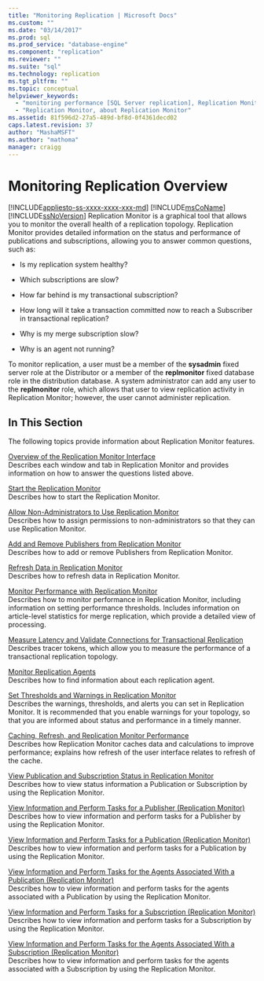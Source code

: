 ```yaml
---
title: "Monitoring Replication | Microsoft Docs"
ms.custom: ""
ms.date: "03/14/2017"
ms.prod: sql
ms.prod_service: "database-engine"
ms.component: "replication"
ms.reviewer: ""
ms.suite: "sql"
ms.technology: replication
ms.tgt_pltfrm: ""
ms.topic: conceptual
helpviewer_keywords: 
  - "monitoring performance [SQL Server replication], Replication Monitor"
  - "Replication Monitor, about Replication Monitor"
ms.assetid: 81f596d2-27a5-489d-bf8d-0f4361decd02
caps.latest.revision: 37
author: "MashaMSFT"
ms.author: "mathoma"
manager: craigg
---
```

# Monitoring Replication Overview
[!INCLUDE[appliesto-ss-xxxx-xxxx-xxx-md](../../../includes/appliesto-ss-xxxx-xxxx-xxx-md.md)]
  [!INCLUDE[msCoName](../../../includes/msconame-md.md)] [!INCLUDE[ssNoVersion](../../../includes/ssnoversion-md.md)] Replication Monitor is a graphical tool that allows you to monitor the overall health of a replication topology. Replication Monitor provides detailed information on the status and performance of publications and subscriptions, allowing you to answer common questions, such as:  
  
-   Is my replication system healthy?  
  
-   Which subscriptions are slow?  
  
-   How far behind is my transactional subscription?  
  
-   How long will it take a transaction committed now to reach a Subscriber in transactional replication?  
  
-   Why is my merge subscription slow?  
  
-   Why is an agent not running?  
  
 To monitor replication, a user must be a member of the **sysadmin** fixed server role at the Distributor or a member of the **replmonitor** fixed database role in the distribution database. A system administrator can add any user to the **replmonitor** role, which allows that user to view replication activity in Replication Monitor; however, the user cannot administer replication.  
  
## In This Section  
 The following topics provide information about Replication Monitor features.  
  
 [Overview of the Replication Monitor Interface](../../../relational-databases/replication/monitor/overview-of-the-replication-monitor-interface.md)  
 Describes each window and tab in Replication Monitor and provides information on how to answer the questions listed above.  
  
 [Start the Replication Monitor](../../../relational-databases/replication/monitor/start-the-replication-monitor.md)  
 Describes how to start the Replication Monitor.  
  
 [Allow Non-Administrators to Use Replication Monitor](../../../relational-databases/replication/monitor/allow-non-administrators-to-use-replication-monitor.md)  
 Describes how to assign permissions to non-administrators so that they can use Replication Monitor.  
  
 [Add and Remove Publishers from Replication Monitor](../../../relational-databases/replication/monitor/add-and-remove-publishers-from-replication-monitor.md)  
 Describes how to add or remove Publishers from Replication Monitor.  
  
 [Refresh Data in Replication Monitor](../../../relational-databases/replication/monitor/refresh-data-in-replication-monitor.md)  
 Describes how to refresh data in Replication Monitor.  
  
 [Monitor Performance with Replication Monitor](../../../relational-databases/replication/monitor/monitor-performance-with-replication-monitor.md)  
 Describes how to monitor performance in Replication Monitor, including information on setting performance thresholds. Includes information on article-level statistics for merge replication, which provide a detailed view of processing.  
  
 [Measure Latency and Validate Connections for Transactional Replication](../../../relational-databases/replication/monitor/measure-latency-and-validate-connections-for-transactional-replication.md)  
 Describes tracer tokens, which allow you to measure the performance of a transactional replication topology.  
  
 [Monitor Replication Agents](../../../relational-databases/replication/monitor/monitor-replication-agents.md)  
 Describes how to find information about each replication agent.  
  
 [Set Thresholds and Warnings in Replication Monitor](../../../relational-databases/replication/monitor/set-thresholds-and-warnings-in-replication-monitor.md)  
 Describes the warnings, thresholds, and alerts you can set in Replication Monitor. It is recommended that you enable warnings for your topology, so that you are informed about status and performance in a timely manner.  
  
 [Caching, Refresh, and Replication Monitor Performance](../../../relational-databases/replication/monitor/caching-refresh-and-replication-monitor-performance.md)  
 Describes how Replication Monitor caches data and calculations to improve performance; explains how refresh of the user interface relates to refresh of the cache.  
  
 [View Publication and Subscription Status in Replication Monitor](../../../relational-databases/replication/monitor/view-publication-and-subscription-status-in-replication-monitor.md)  
 Describes how to view status information a Publication or Subscription by using the Replication Monitor.  
  
 [View Information and Perform Tasks for a Publisher &#40;Replication Monitor&#41;](../../../relational-databases/replication/monitor/view-information-and-perform-tasks-for-a-publisher-replication-monitor.md)  
 Describes how to view information and perform tasks for a Publisher by using the Replication Monitor.  
  
 [View Information and Perform Tasks for a Publication &#40;Replication Monitor&#41;](../../../relational-databases/replication/monitor/view-information-and-perform-tasks-for-a-publication-replication-monitor.md)  
 Describes how to view information and perform tasks for a Publication by using the Replication Monitor.  
  
 [View Information and Perform Tasks for the Agents Associated With a Publication &#40;Replication Monitor&#41;](../../../relational-databases/replication/monitor/view-information-and-perform-tasks-for-publication-agents.md)  
 Describes how to view information and perform tasks for the agents associated with a Publication by using the Replication Monitor.  
  
 [View Information and Perform Tasks for a Subscription &#40;Replication Monitor&#41;](../../../relational-databases/replication/monitor/view-information-and-perform-tasks-for-a-subscription-replication-monitor.md)  
 Describes how to view information and perform tasks for a Subscription by using the Replication Monitor.  
  
 [View Information and Perform Tasks for the Agents Associated With a Subscription &#40;Replication Monitor&#41;](../../../relational-databases/replication/monitor/view-information-and-perform-tasks-for-subscription-agents.md)  
 Describes how to view information and perform tasks for the agents associated with a Subscription by using the Replication Monitor.  
  
  
